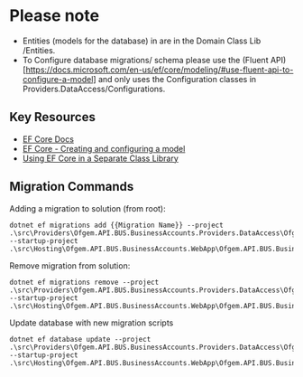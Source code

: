 ﻿
# Please note
- Entities (models for the database) in are in the Domain Class Lib /Entities.
- To Configure database migrations/ schema please use the (Fluent API)[https://docs.microsoft.com/en-us/ef/core/modeling/#use-fluent-api-to-configure-a-model] and only uses the Configuration classes in Providers.DataAccess/Configurations.


## Key Resources

- [EF Core Docs](https://docs.microsoft.com/en-us/ef/core/)
- [EF Core - Creating and configuring a model](https://docs.microsoft.com/en-us/ef/core/modeling/)
- [Using EF Core in a Separate Class Library](https://dotnetthoughts.net/using-ef-core-in-a-separate-class-library/)

## Migration Commands

Adding a migration to solution (from root):

```
dotnet ef migrations add {{Migration Name}} --project .\src\Providers\Ofgem.API.BUS.BusinessAccounts.Providers.DataAccess\Ofgem.API.BUS.BusinessAccounts.Providers.DataAccess.csproj --startup-project .\src\Hosting\Ofgem.API.BUS.BusinessAccounts.WebApp\Ofgem.API.BUS.BusinessAccounts.WebApp.csproj
```

Remove migration from solution:

```
dotnet ef migrations remove --project .\src\Providers\Ofgem.API.BUS.BusinessAccounts.Providers.DataAccess\Ofgem.API.BUS.BusinessAccounts.Providers.DataAccess.csproj --startup-project .\src\Hosting\Ofgem.API.BUS.BusinessAccounts.WebApp\Ofgem.API.BUS.BusinessAccounts.WebApp.csproj
```

Update database with new migration scripts

```
dotnet ef database update --project .\src\Providers\Ofgem.API.BUS.BusinessAccounts.Providers.DataAccess\Ofgem.API.BUS.BusinessAccounts.Providers.DataAccess.csproj --startup-project .\src\Hosting\Ofgem.API.BUS.BusinessAccounts.WebApp\Ofgem.API.BUS.BusinessAccounts.WebApp.csproj

```